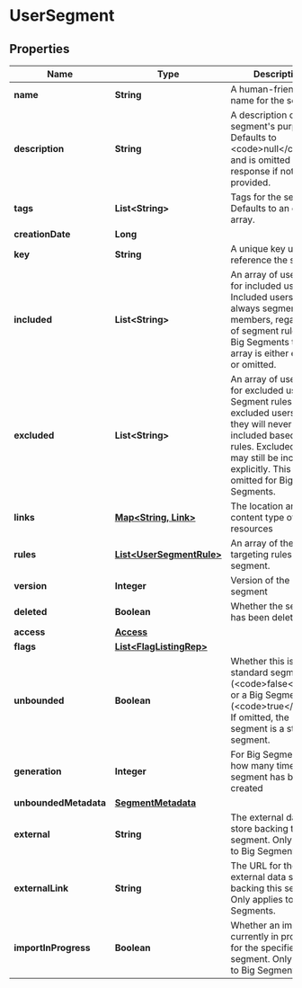 

# UserSegment


## Properties

| Name | Type | Description | Notes |
|------------ | ------------- | ------------- | -------------|
|**name** | **String** | A human-friendly name for the segment. |  |
|**description** | **String** | A description of the segment&#39;s purpose. Defaults to &lt;code&gt;null&lt;/code&gt; and is omitted in the response if not provided. |  [optional] |
|**tags** | **List&lt;String&gt;** | Tags for the segment. Defaults to an empty array. |  |
|**creationDate** | **Long** |  |  |
|**key** | **String** | A unique key used to reference the segment |  |
|**included** | **List&lt;String&gt;** | An array of user keys for included users. Included users are always segment members, regardless of segment rules. For Big Segments this array is either empty or omitted. |  [optional] |
|**excluded** | **List&lt;String&gt;** | An array of user keys for excluded users. Segment rules bypass excluded users, so they will never be included based on rules. Excluded users may still be included explicitly. This value is omitted for Big Segments. |  [optional] |
|**links** | [**Map&lt;String, Link&gt;**](Link.md) | The location and content type of related resources |  |
|**rules** | [**List&lt;UserSegmentRule&gt;**](UserSegmentRule.md) | An array of the targeting rules for this segment. |  |
|**version** | **Integer** | Version of the segment |  |
|**deleted** | **Boolean** | Whether the segment has been deleted |  |
|**access** | [**Access**](Access.md) |  |  [optional] |
|**flags** | [**List&lt;FlagListingRep&gt;**](FlagListingRep.md) |  |  [optional] |
|**unbounded** | **Boolean** | Whether this is a standard segment (&lt;code&gt;false&lt;/code&gt;) or a Big Segment (&lt;code&gt;true&lt;/code&gt;). If omitted, the segment is a standard segment. |  [optional] |
|**generation** | **Integer** | For Big Segments, how many times this segment has been created |  |
|**unboundedMetadata** | [**SegmentMetadata**](SegmentMetadata.md) |  |  [optional] |
|**external** | **String** | The external data store backing this segment. Only applies to Big Segments. |  [optional] |
|**externalLink** | **String** | The URL for the external data store backing this segment. Only applies to Big Segments. |  [optional] |
|**importInProgress** | **Boolean** | Whether an import is currently in progress for the specified segment. Only applies to Big Segments. |  [optional] |




